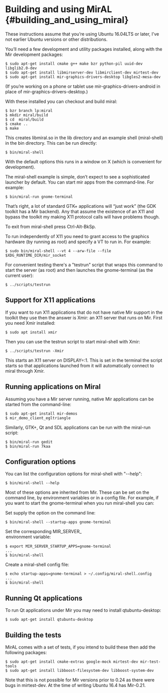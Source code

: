 Building and using MirAL  {#building_and_using_miral}
========================

These instructions assume that you’re using Ubuntu 16.04LTS or later, I’ve not
earlier Ubuntu versions or other distributions.

You’ll need a few development and utility packages installed, along with the
Mir development packages:

    $ sudo apt-get install cmake g++ make bzr python-pil uuid-dev libglib2.0-dev
    $ sudo apt-get install libmirserver-dev libmirclient-dev mirtest-dev
    $ sudo apt-get install mir-graphics-drivers-desktop libgles2-mesa-dev

(If you’re working on a phone or tablet use mir-graphics-drivers-android in
place of mir-graphics-drivers-desktop.)

With these installed you can checkout and build miral:

    $ bzr branch lp:miral
    $ mkdir miral/build
    $ cd  miral/build
    $ cmake ..
    $ make
    
This creates libmiral.so in the lib directory and an example shell 
(miral-shell) in the bin directory. This can be run directly:

    $ bin/miral-shell
    
With the default options this runs in a window on X (which is convenient for
development). 

The miral-shell example is simple, don’t expect to see a sophisticated launcher
by default. You can start mir apps from the command-line. For example:
 
    $ bin/miral-run gnome-terminal
    
That’s right, a lot of standard GTK+ applications will “just work” (the GDK
toolkit has a Mir backend). Any that assume the existence of an X11 and bypass
the toolkit my making X11 protocol calls will have problems though.

To exit from miral-shell press Ctrl-Alt-BkSp.

To run independently of X11 you need to grant access to the graphics hardware
(by running as root) and specify a VT to run in. For example:

    $ sudo bin/miral-shell --vt 4 --arw-file --file $XDG_RUNTIME_DIR/mir_socket
    
For convenient testing there's a "testrun" script that wraps this command to
start the server (as root) and then launches the gnome-terminal (as the current
user):
 
    $ ../scripts/testrun

Support for X11 applications
----------------------------

If you want to run X11 applications that do not have native Mir support in the
toolkit they use then the answer is Xmir: an X11 server that runs on Mir. First
you need Xmir installed:
 
    $ sudo apt install xmir

Then you can use the testrun script to start miral-shell with Xmir:

    $ ../scripts/testrun -Xmir

This starts an X11 server on DISPLAY=:1. This is set in the terminal the script
starts so that applications launched from it will automatically connect to
miral through Xmir.

Running applications on Miral
-----------------------------

Assuming you have a Mir server running, native Mir applications can be started
from the command-line:

    $ sudo apt-get install mir-demos
    $ mir_demo_client_egltriangle

Similarly, GTK+, Qt and SDL applications can be run with the miral-run script:
 
    $ bin/miral-run gedit
    $ bin/miral-run 7kaa


Configuration options
---------------------

You can list the configuration options for miral-shell with "--help":

    $ bin/miral-shell --help
    
Most of these options are inherited from Mir. These can be set on the command
line, by environment variables or in a config file. For example, if you want to
start the gnome-terminal when you run miral-shell you can:

Set supply the option on the command line:

    $ bin/miral-shell --startup-apps gnome-terminal
    
Set the corresponding MIR_SERVER_<option> environment variable:
    
    $ export MIR_SERVER_STARTUP_APPS=gnome-terminal
    ...
    $ bin/miral-shell
    
Create a miral-shell config file:

    $ echo startup-apps=gnome-terminal > ~/.config/miral-shell.config
    ...
    $ bin/miral-shell


Running Qt applications
-----------------------

To run Qt applications under Mir you may need to install qtubuntu-desktop:

    $ sudo apt-get install qtubuntu-desktop


Building the tests
------------------

MirAL comes with a set of tests, if you intend to build these then add the
following packages:

    $ sudo apt-get install cmake-extras google-mock mirtest-dev mir-test-tools
    $ sudo apt-get install libboost-filesystem-dev libboost-system-dev

Note that this is not possible for Mir versions prior to 0.24 as there were
bugs in mirtest-dev. At the time of writing Ubuntu 16.4 has Mir-0.21.
